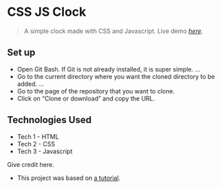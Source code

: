 # CSS JS Clock
> A simple clock made with CSS and Javascript.
> Live demo [_here_](https://git.heroku.com/yw-css-js-clock.git).



## Set up

- Open Git Bash. If Git is not already installed, it is super simple. ...
- Go to the current directory where you want the cloned directory to be added. ...
- Go to the page of the repository that you want to clone.
- Click on “Clone or download” and copy the URL.


## Technologies Used
- Tech 1 - HTML
- Tech 2 - CSS
- Tech 3 - Javascript


Give credit here.
- This project was based on [a tutorial](https://javascript30.com/).

